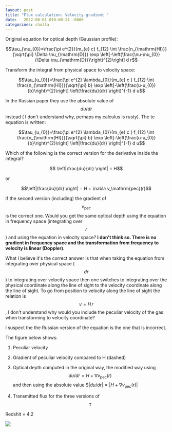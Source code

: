 ```yaml
---
layout: post
title: "Flux calculation: Velocity gradient "
date:   2022-08-01 010:00:24 -0800
categorines: cholla
---
```



Original equation for optical depth (Gaussian profile):

$$\tau_{\nu_{0}}=\frac{\pi e^{2}}{m_{e} c} f_{12} \int \frac{n_{\mathrm{HI}}}{\sqrt{\pi} \Delta \nu_{\mathrm{D}}} \exp \left[-\left(\frac{\nu-\nu_{0}}{\Delta \nu_{\mathrm{D}}}\right)^{2}\right] d r$$


Transform the integral from physical space to velocity space:

$$\tau_{u_{0}}=\frac{\pi e^{2} \lambda_{0}}{m_{e} c } f_{12} \int \frac{n_{\mathrm{HI}}}{\sqrt{\pi} b} \exp \left[-\left(\frac{u-u_{0}}{b}\right)^{2}\right] \left(\frac{du}{dr}  \right)^{-1}  d u$$

In the Russian paper they use the absolute value of $$du/dr$$ instead ( I don't understand why, perhaps my calculus is rusty). The te equation is written:

$$\tau_{u_{0}}=\frac{\pi e^{2} \lambda_{0}}{m_{e} c } f_{12} \int \frac{n_{\mathrm{HI}}}{\sqrt{\pi} b} \exp \left[-\left(\frac{u-u_{0}}{b}\right)^{2}\right] \left|\frac{du}{dr}  \right|^{-1}  d u$$

Which of the following is the correct version for the derivative inside the integral?

$$ \left|\frac{du}{dr}  \right| = H$$

or 

$$\left|\frac{du}{dr}  \right| = H + \nabla v_\mathrm{pec}(r)$$

If the second version (including) the gradient of $$v_\mathrm{pec}$$ is the correct one. Would you get the same optical depth 
using the equation in frequency space (integrating over $$r$$) and using the equation in velocity space? **I don't think so. There is no gradient in frequency space and the transformation from frequency to velocity is linear (Doppler).**

What I believe it's the correct answer is that when taking the equation from integrating over physical space ($$dr$$) to integrating over velocity space then one switches to integrating over the physical coordinate along the line of sight to the velocity coordinate along the line of sight. To go from position to velocity along the line of sight the relation is $$v = H\,r$$, I don't understand why would you include the peculiar velocity of the gas when transforming to velocity coordinate? 

I suspect the the Russian version of the equation is the one that is incorrect. 

The figure below shows:

1. Peculiar velocity 

2. Gradient of peculiar velocity compared to H (dashed)

3. Optical depth computed in the original way, the modified way using $$du/dr = H + \nabla v_\mathrm{pec}(r)$$ and then using the absolute value $$|du/dr|=|H + \nabla v_\mathrm{pec}(r)|$

4. Transmitted flux for the three versions of $$\tau$$

Redshit = 4.2


<img src="{{ site.url }}assets/images/flux_pec_vel/skewer_flux_33.png">

 


